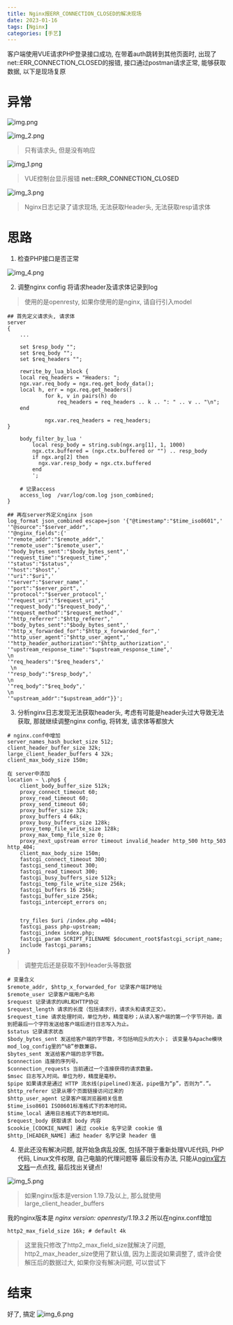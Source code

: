 ```yaml
---
title: Nginx报ERR_CONNECTION_CLOSED的解决现场
date: 2023-01-16 
tags: [Nginx]
categories: [手艺]
---
```

客户端使用VUE请求PHP登录接口成功, 在带着auth跳转到其他页面时, 出现了net::ERR_CONNECTION_CLOSED的报错, 接口通过postman请求正常, 能够获取数据, 以下是现场复原

<!--more-->

# 异常
![img.png](https://s2.loli.net/2023/01/16/NVcDMsJEOfTj3vG.png "Chrome异常")

![img_2.png](https://s2.loli.net/2023/01/16/cFoqBLhZDSpQsKe.png "Chrome没有请求体")
> 只有请求头, 但是没有响应

![img_1.png](https://s2.loli.net/2023/01/16/vMQ8yNhHtVnJ5UO.png "控制台报错")
> VUE控制台显示报错 **net::ERR_CONNECTION_CLOSED**

![img_3.png](https://s2.loli.net/2023/01/16/QKwHf9BqvreYXtS.png "Nginx日志")
> Nginx日志记录了请求现场, 无法获取Header头, 无法获取resp请求体

# 思路

1. 检查PHP接口是否正常

![img_4.png](https://s2.loli.net/2023/01/16/4RIvrhbQLOSmB5J.png "PostMan请求")

2. 调整nginx config 将请求header及请求体记录到log

> 使用的是openresty, 如果你使用的是nginx, 请自行引入model
```nginx
## 首先定义请求头, 请求体
server
{
    ...

    set $resp_body "";
    set $req_body "";
    set $req_headers "";

    rewrite_by_lua_block {
    local req_headers = "Headers: ";
    ngx.var.req_body = ngx.req.get_body_data();
    local h, err = ngx.req.get_headers()
            for k, v in pairs(h) do
                req_headers = req_headers .. k .. ": " .. v .. "\n";
    end

            ngx.var.req_headers = req_headers;
}

    body_filter_by_lua '
        local resp_body = string.sub(ngx.arg[1], 1, 1000)
        ngx.ctx.buffered = (ngx.ctx.buffered or "") .. resp_body
        if ngx.arg[2] then
          ngx.var.resp_body = ngx.ctx.buffered
        end
        ';
    
    # 记录access
    access_log  /var/log/com.log json_combined;
}

## 再在server外定义nginx json
log_format json_combined escape=json '{"@timestamp":"$time_iso8601",'
'"@source":"$server_addr",'
'"@nginx_fields":{'
'"remote_addr":"$remote_addr",'
'"remote_user":"$remote_user",'
'"body_bytes_sent":"$body_bytes_sent",'
'"request_time":"$request_time",'
'"status":"$status",'
'"host":"$host",'
'"uri":"$uri",'
'"server":"$server_name",'
'"port":"$server_port",'
'"protocol":"$server_protocol",'
'"request_uri":"$request_uri",'
'"request_body":"$request_body",'
'"request_method":"$request_method",'
'"http_referrer":"$http_referer",'
'"body_bytes_sent":"$body_bytes_sent",'
'"http_x_forwarded_for":"$http_x_forwarded_for",'
'"http_user_agent":"$http_user_agent",'
'"http_header_authorization":"$http_authorization",'
'"upstream_response_time":"$upstream_response_time",'
\n
'"req_headers":"$req_headers",'
 \n
'"resp_body":"$resp_body",'
\n
'"req_body":"$req_body",'
\n
'"upstream_addr":"$upstream_addr"}}';
```

3. 分析nginx日志发现无法获取header头, 考虑有可能是header头过大导致无法获取, 那就继续调整nginx config, 将转发, 请求体等都放大

```nginx
# nginx.conf中增加
server_names_hash_bucket_size 512;
client_header_buffer_size 32k;
large_client_header_buffers 4 32k;
client_max_body_size 150m;

在 server中添加
location ~ \.php$ {
    client_body_buffer_size 512k;
    proxy_connect_timeout 60;
    proxy_read_timeout 60;
    proxy_send_timeout 60;
    proxy_buffer_size 32k;
    proxy_buffers 4 64k;
    proxy_busy_buffers_size 128k;
    proxy_temp_file_write_size 128k;
    proxy_max_temp_file_size 0;
    proxy_next_upstream error timeout invalid_header http_500 http_503 http_404;
    client_max_body_size 150m;
    fastcgi_connect_timeout 300;
    fastcgi_send_timeout 300;
    fastcgi_read_timeout 300;
    fastcgi_busy_buffers_size 512k;
    fastcgi_temp_file_write_size 256k;
    fastcgi_buffers 16 256k;
    fastcgi_buffer_size 256k;
    fastcgi_intercept_errors on;


    try_files $uri /index.php =404;
    fastcgi_pass php-upstream;
    fastcgi_index index.php;
    fastcgi_param SCRIPT_FILENAME $document_root$fastcgi_script_name;
    include fastcgi_params;
}

```
> 调整完后还是获取不到Header头等数据

```nginx
# 变量含义
$remote_addr, $http_x_forwarded_for 记录客户端IP地址
$remote_user 记录客户端用户名称
$request 记录请求的URL和HTTP协议
$request_length 请求的长度（包括请求行，请求头和请求正文）。
$request_time 请求处理时间，单位为秒，精度毫秒；从读入客户端的第一个字节开始，直到把最后一个字符发送给客户端后进行日志写入为止。
$status 记录请求状态
$body_bytes_sent 发送给客户端的字节数，不包括响应头的大小； 该变量与Apache模块mod_log_config里的“%B”参数兼容。
$bytes_sent 发送给客户端的总字节数。
$connection 连接的序列号。
$connection_requests 当前通过一个连接获得的请求数量。
$msec 日志写入时间。单位为秒，精度是毫秒。
$pipe 如果请求是通过 HTTP 流水线(pipelined)发送，pipe值为“p”，否则为“.”。
$http_referer 记录从哪个页面链接访问过来的
$http_user_agent 记录客户端浏览器相关信息
$time_iso8601 ISO8601标准格式下的本地时间。
$time_local 通用日志格式下的本地时间。
$request_body 获取请求 body 内容
$cookie_[COOKIE_NAME] 通过 cookie 名字记录 cookie 值
$http_[HEADER_NAME] 通过 header 名字记录 header 值
```

4. 至此还没有解决问题, 就开始急病乱投医, 包括不限于重新处理VUE代码, PHP代码, Linux文件权限, 自己电脑的代理问题等
最后没有办法, 只能从[nginx官方文档]一点点找, 最后找出关键点!

![img_5.png](https://s2.loli.net/2023/01/16/UkWXolpVDMbZtYy.png "nginx官方文档")

> 如果nginx版本是version 1.19.7及以上, 那么就使用large_client_header_buffers

我的nginx版本是 _nginx version: openresty/1.19.3.2_
所以在nginx.conf增加
```nginx
http2_max_field_size 16k; # default 4k
```
> 这里我只修改了http2_max_field_size就解决了问题, http2_max_header_size使用了默认值, 因为上面说如果调整了, 或许会使解压后的数据过大, 如果你没有解决问题, 可以尝试下

# 结束
好了, 搞定
![img_6.png](https://s2.loli.net/2023/01/16/uJpbLXyPdh5gaU2.png "结束")

[nginx官方文档]: https://nginx.org/en/docs/http/ngx_http_v2_module.html


